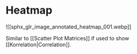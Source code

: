 
# Heatmap

![[sphx_glr_image_annotated_heatmap_001.webp]]

Similar to [[Scatter Plot Matrices]] if used to show [[Korrelation|Correlation]].

